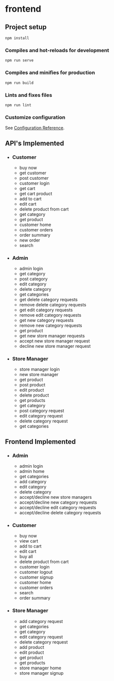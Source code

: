 # frontend

## Project setup
```
npm install
```

### Compiles and hot-reloads for development
```
npm run serve
```

### Compiles and minifies for production
```
npm run build
```

### Lints and fixes files
```
npm run lint
```

### Customize configuration
See [Configuration Reference](https://cli.vuejs.org/config/).

## API's Implemented
* ### Customer
    * buy now
    * get customer 
    * post customer 
    * customer login
    * get cart
    * get cart product
    * add to cart
    * edit cart
    * delete product from cart 
    * get category 
    * get product
    * customer home
    * customer orders
    * order summary
    * new order
    * search
* ### Admin
    * admin login
    * get category
    * post category
    * edit category
    * delete category
    * get categories
    * get delete category requests
    * remove delete category requests
    * get edit category requests
    * remove edit category requests
    * get new category requests
    * remove new category requests
    * get product
    * get new store manager requests
    * accept new store manager request
    * decline new store manager request
* ### Store Manager
    * store manager login
    * new store manager
    * get product
    * post product
    * edit product
    * delete product
    * get products
    * get category
    * post category request
    * edit category request
    * delete category request
    * get categories
    
## Frontend Implemented
* ### Admin
    * admin login
    * admin home
    * get categories
    * add category
    * edit category
    * delete category
    * accept/decline new store managers
    * accept/decline new category requests
    * accept/decline edit category requests
    * accept/decline delete category requests

* ### Customer
    * buy now
    * view cart
    * add to cart
    * edit cart
    * buy all
    * delete product from cart
    * customer login
    * customer logout
    * customer signup
    * customer home
    * customer orders
    * search
    * order summary

* ### Store Manager
    * add category request
    * get categories
    * get category
    * edit category request
    * delete category request
    * add product
    * edit product
    * get product
    * get products
    * store manager home
    * store manager signup
